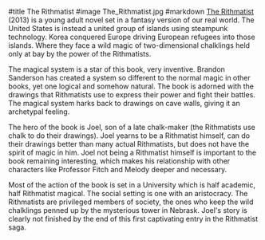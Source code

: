 #title The Rithmatist
#image	The_Rithmatist.jpg
#markdown
[The Rithmatist](https://brandonsanderson.com/books/the-rithmatist/the-rithmatist/) (2013)
is a young adult novel set in a fantasy
version of our real world. The United States is instead a united
group of islands using steampunk technology. Korea conquered
Europe driving European refugees into those islands. Where
they face a wild magic of two-dimensional chalklings held
only at bay by the power of the Rithmatists.

The magical system is a star of this book, very inventive. Brandon
Sanderson has created a system so different to the normal magic in
other books, yet one logical and somehow natural. The book is adorned
with the drawings that Rithmatists use to express their power and
fight their battles. The magical system harks back to drawings on
cave walls, giving it an archetypal feeling.

The hero of the book is Joel, son of a late chalk-maker (the
Rithmatists use chalk to do their drawings). Joel yearns to be
a Rithmatist himself, can do their drawings better than many
actual Rithmatists, but does not have the spirit of magic in
him. Joel not being a Rithmatist himself is important to
the book remaining interesting, which makes his relationship
with other characters like Professor Fitch and Melody deeper
and necessary.

Most of the action of the book is set in a University which is
half academic, half Rithmatist magical. The social setting is one
with an aristocracy. The Rithmatists are privileged members of
society, the ones who keep the wild chalklings penned up by the
mysterious tower in Nebrask. Joel's story is clearly not finished
by the end of this first captivating entry in the Rithmatist saga.
